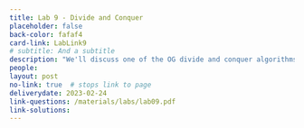 ```yaml
---
title: Lab 9 - Divide and Conquer
placeholder: false
back-color: fafaf4
card-link: LabLink9
# subtitle: And a subtitle
description: "We'll discuss one of the OG divide and conquer algorithms: Kartsuba's algorithm."
people:
layout: post
no-link: true  # stops link to page 
deliverydate: 2023-02-24
link-questions: /materials/labs/lab09.pdf
link-solutions:
---
```










